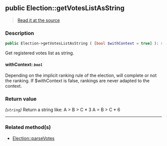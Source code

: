 ## public Election::getVotesListAsString

> [Read it at the source](https://github.com/julien-boudry/Condorcet/blob/master/src/ElectionProcess/VotesProcess.php#L129)

### Description    

```php
public Election->getVotesListAsString ( [bool $withContext = true] ): string
```

Get registered votes list as string.
    

#### **withContext:** *`bool`*   
Depending on the implicit ranking rule of the election, will complete or not the ranking. If $withContext is false, rankings are never adapted to the context.    


### Return value   

*(`string`)* Return a string like:
A > B > C * 3
A = B > C * 6


---------------------------------------

### Related method(s)      

* [Election::parseVotes](/Docs/api-reference/Election%20Class/Election--parseVotes.md)    
